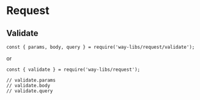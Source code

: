 # Request

## Validate

```
const { params, body, query } = require('way-libs/request/validate');
```

or

```
const { validate } = require('way-libs/request');

// validate.params
// validate.body
// validate.query
```